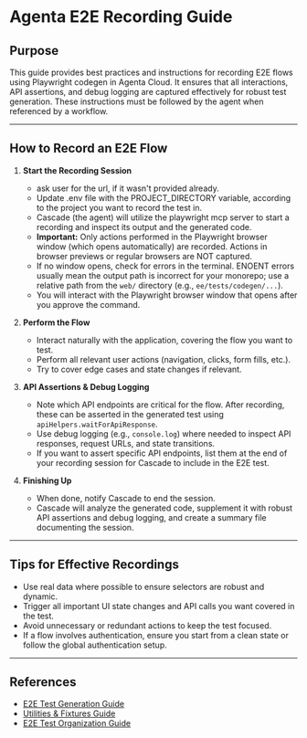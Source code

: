 # Agenta E2E Recording Guide

## Purpose
This guide provides best practices and instructions for recording E2E flows using Playwright codegen in Agenta Cloud. It ensures that all interactions, API assertions, and debug logging are captured effectively for robust test generation. These instructions must be followed by the agent when referenced by a workflow.

---

## How to Record an E2E Flow

1. **Start the Recording Session**
   - ask user for the url, if it wasn't provided already.
   - Update .env file with the PROJECT_DIRECTORY variable, according to the project you want to record the test in.
   - Cascade (the agent) will utilize the playwright mcp server to start a recording and inspect its output and the generated code.
   - **Important:** Only actions performed in the Playwright browser window (which opens automatically) are recorded. Actions in browser previews or regular browsers are NOT captured.
   - If no window opens, check for errors in the terminal. ENOENT errors usually mean the output path is incorrect for your monorepo; use a relative path from the `web/` directory (e.g., `ee/tests/codegen/...`).
   - You will interact with the Playwright browser window that opens after you approve the command.

2. **Perform the Flow**
   - Interact naturally with the application, covering the flow you want to test.
   - Perform all relevant user actions (navigation, clicks, form fills, etc.).
   - Try to cover edge cases and state changes if relevant.

3. **API Assertions & Debug Logging**
   - Note which API endpoints are critical for the flow. After recording, these can be asserted in the generated test using `apiHelpers.waitForApiResponse`.
   - Use debug logging (e.g., `console.log`) where needed to inspect API responses, request URLs, and state transitions.
   - If you want to assert specific API endpoints, list them at the end of your recording session for Cascade to include in the E2E test.

4. **Finishing Up**
   - When done, notify Cascade to end the session.
   - Cascade will analyze the generated code, supplement it with robust API assertions and debug logging, and create a summary file documenting the session.

---

## Tips for Effective Recordings
- Use real data where possible to ensure selectors are robust and dynamic.
- Trigger all important UI state changes and API calls you want covered in the test.
- Avoid unnecessary or redundant actions to keep the test focused.
- If a flow involves authentication, ensure you start from a clean state or follow the global authentication setup.

---

## References
- [E2E Test Generation Guide](./E2E_TEST_GENERATION_GUIDE.md)
- [Utilities & Fixtures Guide](./UTILITIES_AND_FIXTURES_GUIDE.md)
- [E2E Test Organization Guide](./E2E_TEST_ORGANIZATION_GUIDE.md)
